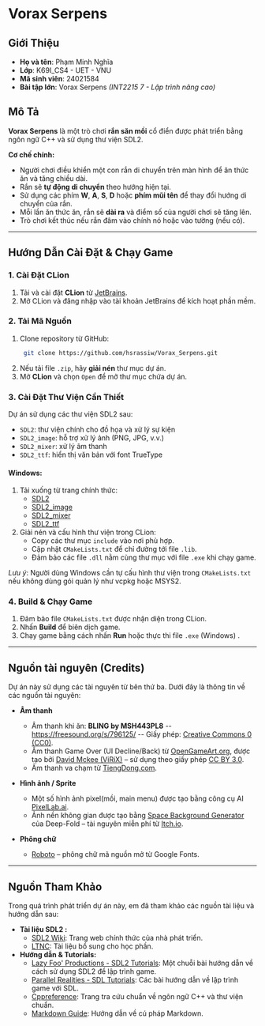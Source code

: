 #  Vorax Serpens

##  Giới Thiệu

- **Họ và tên**: Phạm Minh Nghĩa
- **Lớp**: K69I_CS4 - UET - VNU
- **Mã sinh viên**: 24021584
- **Bài tập lớn**: Vorax Serpens *(INT2215 7 - Lập trình nâng cao)*

##  Mô Tả

**Vorax Serpens** là một trò chơi **rắn săn mồi** cổ điển được phát triển bằng ngôn ngữ C++ và sử dụng thư viện SDL2.

 **Cơ chế chính:**
- Người chơi điều khiển một con rắn di chuyển trên màn hình để ăn thức ăn và tăng chiều dài.
- Rắn sẽ **tự động di chuyển** theo hướng hiện tại.
- Sử dụng các phím **W**, **A**, **S**, **D** hoặc **phím mũi tên** để thay đổi hướng di chuyển của rắn.
- Mỗi lần ăn thức ăn, rắn sẽ **dài ra** và điểm số của người chơi sẽ tăng lên.
- Trò chơi kết thúc nếu rắn đâm vào chính nó hoặc vào tường (nếu có).

---

##  Hướng Dẫn Cài Đặt & Chạy Game

### 1️. Cài Đặt CLion

1. Tải và cài đặt **CLion** từ [JetBrains](https://www.jetbrains.com/clion/).
2. Mở CLion và đăng nhập vào tài khoản JetBrains để kích hoạt phần mềm.

### 2️. Tải Mã Nguồn

1. Clone repository từ GitHub:
   ```sh
    git clone https://github.com/hsrassiw/Vorax_Serpens.git
   ```
2. Nếu tải file `.zip`, hãy **giải nén** thư mục dự án.
3. Mở **CLion** và chọn `Open` để mở thư mục chứa dự án.

### 3️. Cài Đặt Thư Viện Cần Thiết

Dự án sử dụng các thư viện SDL2 sau:

* `SDL2`: thư viện chính cho đồ họa và xử lý sự kiện
* `SDL2_image`: hỗ trợ xử lý ảnh (PNG, JPG, v.v.)
* `SDL2_mixer`: xử lý âm thanh
* `SDL2_ttf`: hiển thị văn bản với font TrueType

####  Windows:

1. Tải xuống từ trang chính thức:
    * [SDL2](https://github.com/libsdl-org/SDL/releases)
    * [SDL2_image](https://github.com/libsdl-org/SDL_image/releases)
    * [SDL2_mixer](https://github.com/libsdl-org/SDL_mixer/releases)
    * [SDL2_ttf](https://github.com/libsdl-org/SDL_ttf/releases)
2. Giải nén và cấu hình thư viện trong CLion:
    * Copy các thư mục `include` vào nơi phù hợp.
    * Cập nhật `CMakeLists.txt` để chỉ đường tới file `.lib`.
    * Đảm bảo các file `.dll` nằm cùng thư mục với file `.exe` khi chạy game.

 *Lưu ý*: Người dùng Windows cần tự cấu hình thư viện trong `CMakeLists.txt` nếu không dùng gói quản lý như vcpkg hoặc MSYS2.

### 4️. Build & Chạy Game

1. Đảm bảo file `CMakeLists.txt` được nhận diện trong CLion.
2. Nhấn **Build** để biên dịch game.
3. Chạy game bằng cách nhấn **Run** hoặc thực thi file `.exe` (Windows) .

---

##  Nguồn tài nguyên (Credits)

Dự án này sử dụng các tài nguyên từ bên thứ ba. Dưới đây là thông tin về các nguồn tài nguyên:

*   **Âm thanh**
    *   Âm thanh khi ăn: **BLING by MSH443PL8** -- <https://freesound.org/s/796125/> -- Giấy phép: [Creative Commons 0 (CC0)](https://creativecommons.org/publicdomain/zero/1.0/).
    *   Âm thanh Game Over (UI Decline/Back) từ [OpenGameArt.org](https://opengameart.org/content/ui-decline-or-back), được tạo bởi [David Mckee (ViRiX)](https://soundcloud.com/virix) – sử dụng theo giấy phép [CC BY 3.0](https://creativecommons.org/licenses/by/3.0/).
    *   Âm thanh va chạm từ [TiengDong.com](https://tiengdong.com/am-thanh-va-cham-hoat-hinh).

*   **Hình ảnh / Sprite**
    *   Một số hình ảnh pixel(mồi, main menu) được tạo bằng công cụ AI [PixelLab.ai](https://www.pixellab.ai/editor).
    *   Ảnh nền không gian được tạo bằng [Space Background Generator](https://deep-fold.itch.io/space-background-generator) của Deep-Fold – tài nguyên miễn phí từ [Itch.io](https://itch.io/).

*   **Phông chữ**
    *   [Roboto](https://fonts.google.com/specimen/Roboto) – phông chữ mã nguồn mở từ Google Fonts.

---

##  Nguồn Tham Khảo

Trong quá trình phát triển dự án này, em đã tham khảo các nguồn tài liệu và hướng dẫn sau:

*   **Tài liệu SDL2 :**
    *   [SDL2 Wiki](https://wiki.libsdl.org/SDL2/FrontPage): Trang web chính thức của nhà phát triển.
    *   [LTNC](https://docs.google.com/document/d/1FZ3jTqHxtyZznNWiJmmve0zYu_aSliUqLP2OsMcdehQ/edit?tab=t.0#heading=h.g69r5ua9lzeh): Tài liệu bổ sung cho học phần.
*   **Hướng dẫn & Tutorials:**
    *   [Lazy Foo' Productions - SDL2 Tutorials](https://lazyfoo.net/tutorials/SDL/): Một chuỗi bài hướng dẫn về cách sử dụng SDL2 để lập trình game.
    *   [Parallel Realities - SDL Tutorials](https://www.parallelrealities.co.uk/tutorials/): Các bài hướng dẫn về lập trình game với SDL. 
    *   [Cppreference](https://en.cppreference.com/w/): Trang tra cứu chuẩn về ngôn ngữ C++ và thư viện chuẩn.
    *   [Markdown Guide](https://www.markdownguide.org/basic-syntax/): Hướng dẫn về cú pháp Markdown.
    

